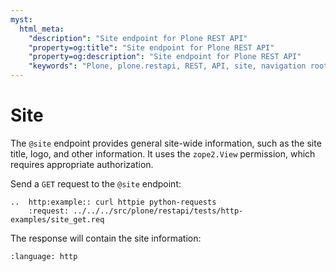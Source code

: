 ```yaml
---
myst:
  html_meta:
    "description": "Site endpoint for Plone REST API"
    "property=og:title": "Site endpoint for Plone REST API"
    "property=og:description": "Site endpoint for Plone REST API"
    "keywords": "Plone, plone.restapi, REST, API, site, navigation root"
---
```


# Site

The `@site` endpoint provides general site-wide information, such as the site title, logo, and other information.
It uses the `zope2.View` permission, which requires appropriate authorization.

Send a `GET` request to the `@site` endpoint:

```{eval-rst}
..  http:example:: curl httpie python-requests
    :request: ../../../src/plone/restapi/tests/http-examples/site_get.req
```

The response will contain the site information:

```{literalinclude} ../../../src/plone/restapi/tests/http-examples/site_get.resp
:language: http
```
